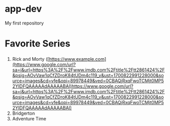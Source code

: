 # app-dev
My first repository
# Favorite Series
### 
1. Rick and Morty
([https://www.example.com](https://www.google.com/url?sa=i&url=https%3A%2F%2Fwww.imdb.com%2Ftitle%2Ftt2861424%2F&psig=AOvVaw1qCfZDroK84tUDm4c119_v&ust=1700822991228000&source=images&cd=vfe&opi=89978449&ved=0CBAQjRxqFwoTCMjt0MP52YIDFQAAAAAdAAAAABAI)https://www.google.com/url?sa=i&url=https%3A%2F%2Fwww.imdb.com%2Ftitle%2Ftt2861424%2F&psig=AOvVaw1qCfZDroK84tUDm4c119_v&ust=1700822991228000&source=images&cd=vfe&opi=89978449&ved=0CBAQjRxqFwoTCMjt0MP52YIDFQAAAAAdAAAAABAI)
3. Bridgerton
4. Adventure Time
